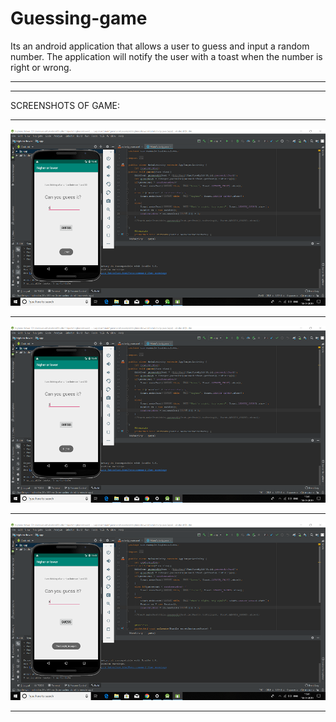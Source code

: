 # Guessing-game
Its an android application that allows a user to guess and input a random number.
The application will notify the user with a toast when the number is right or wrong. 
*******************************************************************************************************************************************
*************************************************************************************************************************************************************************************************************************************************************************************
SCREENSHOTS OF GAME:
*******************************************************************************************************************************************
![](Screenshots2/Screenshot%20(27).png)
*******************************************************************************************************************************************
![](Screenshots2/Screenshot%20(28).png)
*******************************************************************************************************************************************
![](Screenshots2/Screenshot%20(29).png)
*******************************************************************************************************************************************
